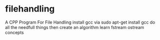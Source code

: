 # filehandling
A CPP Program For File Handling 
install gcc via sudo apt-get install gcc 
do all the needfull things then 
create an algorithm 
learn fstream ostream concepts 
